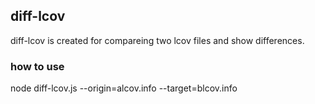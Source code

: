 ## diff-lcov
diff-lcov is created for compareing two lcov files and show differences. 

### how to use
node diff-lcov.js --origin=alcov.info --target=blcov.info

